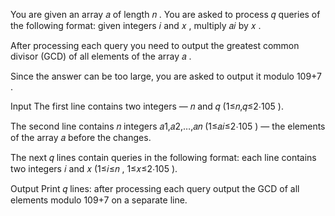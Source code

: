 You are given an array 𝑎
 of length 𝑛
. You are asked to process 𝑞
 queries of the following format: given integers 𝑖
 and 𝑥
, multiply 𝑎𝑖
 by 𝑥
.

After processing each query you need to output the greatest common divisor (GCD) of all elements of the array 𝑎
.

Since the answer can be too large, you are asked to output it modulo 109+7
.

Input
The first line contains two integers — 𝑛
 and 𝑞
 (1≤𝑛,𝑞≤2⋅105
).

The second line contains 𝑛
 integers 𝑎1,𝑎2,…,𝑎𝑛
 (1≤𝑎𝑖≤2⋅105
) — the elements of the array 𝑎
 before the changes.

The next 𝑞
 lines contain queries in the following format: each line contains two integers 𝑖
 and 𝑥
 (1≤𝑖≤𝑛
, 1≤𝑥≤2⋅105
).

Output
Print 𝑞
 lines: after processing each query output the GCD of all elements modulo 109+7
 on a separate line.


